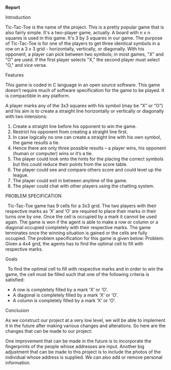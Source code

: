 ﻿**Report**

Introduction

Tic-Tac-Toe is the name of the project. This is a pretty popular game that is also fairly simple. It's a two-player game, actually. A board with n x n squares is used in this game. It's 3 by 3 squares in our game. The purpose of Tic-Tac-Toe is for one of the players to get three identical symbols in a row on a 3 x 3 grid - horizontally, vertically, or diagonally. With his opponent, a player can pick between two symbols; in most games, "X" and "O" are used. If the first player selects "X," the second player must select "O," and vice versa.

Features

This game is coded in C language in an open source software. This game doesn’t require much of software specification for the game to be played. It is compactible in any platform.  	

A player marks any of the 3x3 squares with his symbol (may be “X” or “O”) and his aim is to create a straight line horizontally or vertically or diagonally with two intensions:

1) Create a straight line before his opponent to win the game.
1) Restrict his opponent from creating a straight line first.
1) In case logically no one can create a straight line with his own symbol, the game results a tie.
1) Hence there are only three possible results – a player wins, his opponent (human or computer) wins or it’s a tie.
1) The player could look onto the hints for the placing the correct symbols but this could reduce their points from the score table.
1) The player could see and compare others score and could level up the league.
1) The player could exit in between anytime of the game. 
1) The player could chat with other players using the chatting system.

PROBLEM SPECIFICATION

` `Tic-Tac-Toe game has 9 cells for a 3x3 grid. The two players with their respective marks as ‘X’ and ‘O’ are required to place their marks in their turns one by one. Once the cell is occupied by a mark it cannot be used again. The game is won if the agent is able to make a row or column or a diagonal occupied completely with their respective marks. The game terminates once the winning situation is gained or the cells are fully occupied. The problem specification for this game is given below: Problem: Given a 4x4 grid, the agents has to find the optimal cell to fill with respective marks.  


Goals

` `To find the optimal cell to fill with respective marks and in order to win the game, the cell must be filled such that one of the following criteria is satisfied: 

- A row is completely filled by a mark ‘X’ or ‘O’.
- A diagonal is completely filled by a mark ‘X’ or ‘O’.
- A column is completely filled by a mark ‘X’ or ‘O’.

Conclusion

As we construct our project at a very low level, we will be able to implement it in the future after making various changes and alterations. So here are the changes that can be made to our project:

One improvement that can be made in the future is to incorporate the fingerprints of the people whose addresses are input. Another big adjustment that can be made to this project is to include the photos of the individual whose address is supplied. We can also add or remove personal information.



